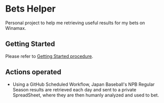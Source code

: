 # Bets Helper

Personal project to help me retrieving useful results for my bets on Winamax.

## Getting Started

Please refer to [Getting Started procedure](./getting-started/README.md).

## Actions operated

* Using a GitHub Scheduled Workflow, Japan Baseball's NPB Regular Season results are retrieved each day and sent to a private SpreadSheet, where they are then humanly analyzed and used to bet.